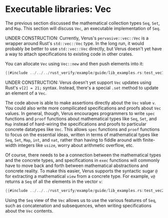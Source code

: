 # Executable libraries: Vec

The previous section discussed the mathematical collection types
`Seq`, `Set`, and `Map`.
This section will discuss `Vec`, an executable implementation of `Seq`.

UNDER CONSTRUCTION:
Currently, Verus's `pervasive::vec::Vec` is a wrapper around Rust's `std::vec::Vec` type.
In the long run, it would probably be better to use `std::vec::Vec` directly,
but Verus doesn't yet have a way to attach specifications to existing code in other crates.

You can allocate `Vec` using `Vec::new` and then push elements into it:

```rust
{{#include ../../../rust_verify/example/guide/lib_examples.rs:test_vec1}}
```

UNDER CONSTRUCTION:
Verus doesn't yet support `Vec` updates using Rust's `v[2] = 21;` syntax.
Instead, there's a special `.set` method to update an element of a `Vec`.

The code above is able to make assertions directly about the `Vec` value `v`.
You could also write more compilicated specifications and proofs about `Vec` values.
In general, though, Verus encourages programmers to write `spec` functions
and `proof` functions about mathematical types like `Seq`, `Set`, and `Map` instead
of hard-wiring the specifications and proofs to particular concrete datatypes like `Vec`.
This allows `spec` functions and `proof` functions to focus on the essential ideas,
written in terms of mathematical types like `Seq`, `Set`, `Map`, `int`, and `nat`,
rather than having to fiddle around with finite-width integers like `usize`,
worry about arithmetic overflow, etc.

Of course, there needs to be a connection between the mathematical types
and the concrete types, and specifications in `exec` functions will commonly have to move
back and forth between mathematical abstractions and concrete reality.
To make this easier, Verus supports the syntactic sugar `@` for extracting
a mathematical `view` from a concrete type.
For example, `v@` returns a `Seq` of all the elements in the vector `v`:

```rust
{{#include ../../../rust_verify/example/guide/lib_examples.rs:test_vec2}}
```

Using the `Seq` view of the `Vec` allows us to use the various features of `Seq`,
such as concatenation and subsequences,
when writing specifications about the `Vec` contents.

